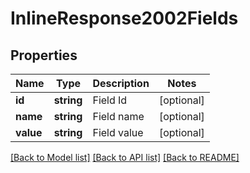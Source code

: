 # InlineResponse2002Fields

## Properties
Name | Type | Description | Notes
------------ | ------------- | ------------- | -------------
**id** | **string** | Field Id | [optional] 
**name** | **string** | Field name | [optional] 
**value** | **string** | Field value | [optional] 

[[Back to Model list]](../README.md#documentation-for-models) [[Back to API list]](../README.md#documentation-for-api-endpoints) [[Back to README]](../README.md)

